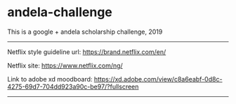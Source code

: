 # andela-challenge
This is a google + andela scholarship challenge, 2019

***************************************************************************

Netflix style guideline url: https://brand.netflix.com/en/

Netflix site: https://www.netflix.com/ng/

Link to adobe xd moodboard: https://xd.adobe.com/view/c8a6eabf-0d8c-4275-69d7-704dd923a90c-be97/?fullscreen

***************************************************************************



